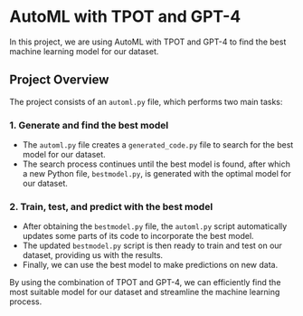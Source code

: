 # AutoML with TPOT and GPT-4

In this project, we are using AutoML with TPOT and GPT-4 to find the best machine learning model for our dataset.

## Project Overview

The project consists of an `automl.py` file, which performs two main tasks:

### 1. Generate and find the best model

- The `automl.py` file creates a `generated_code.py` file to search for the best model for our dataset.
- The search process continues until the best model is found, after which a new Python file, `bestmodel.py`, is generated with the optimal model for our dataset.

### 2. Train, test, and predict with the best model

- After obtaining the `bestmodel.py` file, the `automl.py` script automatically updates some parts of its code to incorporate the best model.
- The updated `bestmodel.py` script is then ready to train and test on our dataset, providing us with the results.
- Finally, we can use the best model to make predictions on new data.

By using the combination of TPOT and GPT-4, we can efficiently find the most suitable model for our dataset and streamline the machine learning process.
